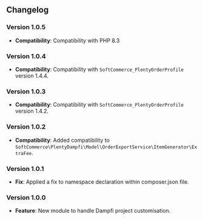## Changelog

### Version 1.0.5
- **Compatibility**: Compatibility with PHP 8.3

### Version 1.0.4
- **Compatibility**: Compatibility with `SoftCommerce_PlentyOrderProfile` version 1.4.4.

### Version 1.0.3
- **Compatibility**: Compatibility with `SoftCommerce_PlentyOrderProfile` version 1.4.2.

### Version 1.0.2
- **Compatibility**: Added compatibility to `SoftCommerce\PlentyDampfi\Model\OrderExportService\ItemGenerator\ExtraFee`.

### Version 1.0.1
- **Fix**: Applied a fix to namespace declaration within composer.json file.

### Version 1.0.0
- **Feature**: New module to handle Dampfi project customisation.
